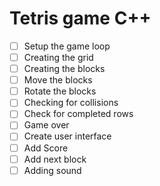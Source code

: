 # Tetris game C++

- [ ] Setup the game loop
- [ ] Creating the grid
- [ ] Creating the blocks
- [ ] Move the blocks
- [ ] Rotate the blocks
- [ ] Checking for collisions
- [ ] Check for completed rows
- [ ] Game over
- [ ] Create user interface
- [ ] Add Score
- [ ] Add next block
- [ ] Adding sound